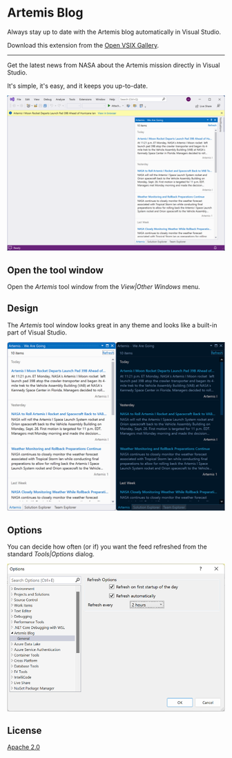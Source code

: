 ﻿# Artemis Blog

Always stay up to date with the Artemis blog automatically in Visual Studio.

Download this extension from the [Open VSIX Gallery](https://www.vsixgallery.com/extension/a2b9575b-b0f2-417c-952f-42a5b95984b9/).

----------------------------------------------

Get the latest news from NASA about the Artemis mission directly in Visual Studio.

It's simple, it's easy, and it keeps you up-to-date. 

![Full screen](art/full-screen.png)

## Open the tool window
Open the *Artemis* tool window from the *View|Other Windows* menu.

## Design
The *Artemis* tool window looks great in any theme and looks like a built-in part of Visual Studio.

![Tool window](art/toolwindow.png)

## Options
You can decide how often (or if) you want the feed refreshed from the standard *Tools|Options* dialog.

![Settings](art/options.png)

## License
[Apache 2.0](LICENSE)
